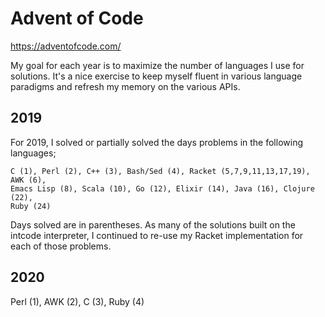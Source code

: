 # Advent of Code

https://adventofcode.com/

My goal for each year is to maximize the number of languages I use for
solutions. It's a nice exercise to keep myself fluent in various language
paradigms and refresh my memory on the various APIs.

## 2019

For 2019, I solved or partially solved the days problems in the following languages;

```
C (1), Perl (2), C++ (3), Bash/Sed (4), Racket (5,7,9,11,13,17,19), AWK (6),
Emacs Lisp (8), Scala (10), Go (12), Elixir (14), Java (16), Clojure (22),
Ruby (24)
```

Days solved are in parentheses. As many of the solutions built on the intcode
interpreter, I continued to re-use my Racket implementation for each of those
problems.

## 2020

Perl (1), AWK (2), C (3), Ruby (4)
